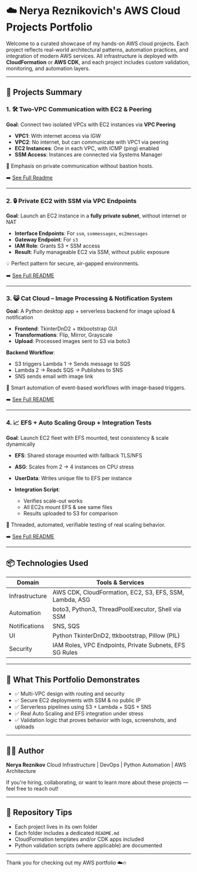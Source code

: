 # ☁️ Nerya Reznikovich's AWS Cloud Projects Portfolio

Welcome to a curated showcase of my hands-on AWS cloud projects. Each project reflects real-world architectural patterns, automation practices, and integration of modern AWS services. All infrastructure is deployed with **CloudFormation** or **AWS CDK**, and each project includes custom validation, monitoring, and automation layers.

---

## 📁 Projects Summary

### 1. 🛠️ Two-VPC Communication with EC2 & Peering

**Goal**: Connect two isolated VPCs with EC2 instances via **VPC Peering**

* **VPC1**: With internet access via IGW
* **VPC2**: No internet, but can communicate with VPC1 via peering
* **EC2 Instances**: One in each VPC, with ICMP (ping) enabled
* **SSM Access**: Instances are connected via Systems Manager

🔐 Emphasis on private communication without bastion hosts.

➡️ [See Full Readme](https://github.com/neryaRez/My-AWS-Projects/tree/main/aws-projects/Cat%20Cloud%20Serverless%20App#readme)

---

### 2. 🔒 Private EC2 with SSM via VPC Endpoints

**Goal**: Launch an EC2 instance in a **fully private subnet**, without internet or NAT

* **Interface Endpoints**: For `ssm`, `ssmmessages`, `ec2messages`
* **Gateway Endpoint**: For `s3`
* **IAM Role**: Grants S3 + SSM access
* **Result**: Fully manageable EC2 via SSM, without public exposure

💡 Perfect pattern for secure, air-gapped environments.

➡️ [See Full README](#)

---

### 3. 😺 Cat Cloud – Image Processing & Notification System

**Goal**: A Python desktop app + serverless backend for image upload & notification

* **Frontend**: TkinterDnD2 + ttkbootstrap GUI
* **Transformations**: Flip, Mirror, Grayscale
* **Upload**: Processed images sent to S3 via boto3

**Backend Workflow**:

* S3 triggers Lambda 1 → Sends message to SQS
* Lambda 2 → Reads SQS → Publishes to SNS
* SNS sends email with image link

🔔 Smart automation of event-based workflows with image-based triggers.

➡️ [See Full README](#)

---

### 4. 📈 EFS + Auto Scaling Group + Integration Tests

**Goal**: Launch EC2 fleet with EFS mounted, test consistency & scale dynamically

* **EFS**: Shared storage mounted with fallback TLS/NFS
* **ASG**: Scales from 2 → 4 instances on CPU stress
* **UserData**: Writes unique file to EFS per instance
* **Integration Script**:

  * Verifies scale-out works
  * All EC2s mount EFS & see same files
  * Results uploaded to S3 for comparison

🧪 Threaded, automated, verifiable testing of real scaling behavior.

➡️ [See Full README](#)

---

## 📦 Technologies Used

| Domain         | Tools & Services                                        |
| -------------- | ------------------------------------------------------- |
| Infrastructure | AWS CDK, CloudFormation, EC2, S3, EFS, SSM, Lambda, ASG |
| Automation     | boto3, Python3, ThreadPoolExecutor, Shell via SSM       |
| Notifications  | SNS, SQS                                                |
| UI             | Python TkinterDnD2, ttkbootstrap, Pillow (PIL)          |
| Security       | IAM Roles, VPC Endpoints, Private Subnets, EFS SG Rules |

---

## 🧠 What This Portfolio Demonstrates

* ✅ Multi-VPC design with routing and security
* ✅ Secure EC2 deployments with SSM & no public IP
* ✅ Serverless pipelines using S3 + Lambda + SQS + SNS
* ✅ Real Auto Scaling and EFS integration under stress
* ✅ Validation logic that proves behavior with logs, screenshots, and uploads

---

## 👨‍💻 Author

**Nerya Reznikov**
Cloud Infrastructure | DevOps | Python Automation | AWS Architecture

If you're hiring, collaborating, or want to learn more about these projects — feel free to reach out!

---

## 📌 Repository Tips

* Each project lives in its own folder
* Each folder includes a dedicated `README.md`
* CloudFormation templates and/or CDK apps included
* Python validation scripts (where applicable) are documented

---

Thank you for checking out my AWS portfolio ☁️🔥
